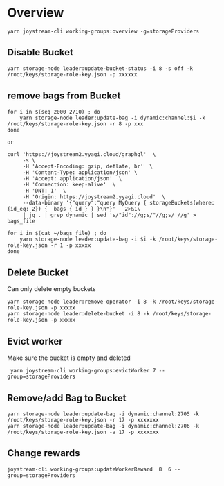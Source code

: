 # Overview
```
yarn joystream-cli working-groups:overview -g=storageProviders
```

## Disable Bucket
```
yarn storage-node leader:update-bucket-status -i 8 -s off -k /root/keys/storage-role-key.json -p xxxxxx
```
## remove bags from Bucket
```
for i in $(seq 2000 2710) ; do
    yarn storage-node leader:update-bag -i dynamic:channel:$i -k /root/keys/storage-role-key.json -r 8 -p xxx
done

or 

curl 'https://joystream2.yyagi.cloud/graphql'  \
     -s \
     -H 'Accept-Encoding: gzip, deflate, br'  \
     -H 'Content-Type: application/json' \
     -H 'Accept: application/json'  \
     -H 'Connection: keep-alive'  \
     -H 'DNT: 1'  \
     -H 'Origin: https://joystream2.yyagi.cloud'  \
     --data-binary '{"query":"query MyQuery { storageBuckets(where: {id_eq: 2}) {  bags { id } } }\n"}'   2>&1\
     | jq . | grep dynamic | sed 's/"id"://g;s/"//g;s/ //g' > bags_file
     
for i in $(cat ~/bags_file) ; do
    yarn storage-node leader:update-bag -i $i -k /root/keys/storage-role-key.json -r 1 -p xxxxx
done
```

## Delete Bucket
Can only delete empty buckets
```
yarn storage-node leader:remove-operator -i 8 -k /root/keys/storage-role-key.json -p xxxxx
yarn storage-node leader:delete-bucket -i 8 -k /root/keys/storage-role-key.json -p xxxxx
```

## Evict worker 
Make sure the bucket is empty and deleted
```
 yarn joystream-cli working-groups:evictWorker 7 --group=storageProviders
 ```
 
## Remove/add Bag to Bucket

```
yarn storage-node leader:update-bag -i dynamic:channel:2705 -k /root/keys/storage-role-key.json -r 17 -p xxxxxxx
yarn storage-node leader:update-bag -i dynamic:channel:2706 -k /root/keys/storage-role-key.json -a 17 -p xxxxxxx

```

## Change rewards
```
joystream-cli working-groups:updateWorkerReward  8  6 --group=storageProviders
```
